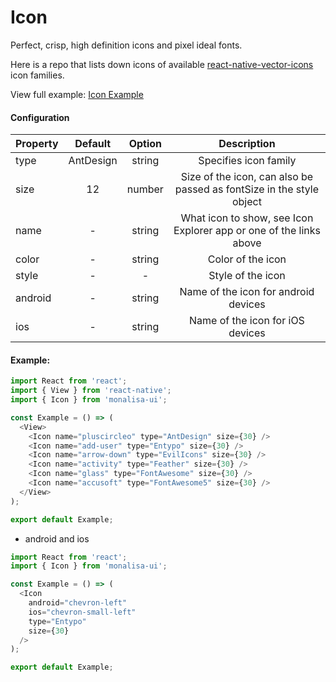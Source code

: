 # Icon

Perfect, crisp, high definition icons and pixel ideal fonts.

Here is a repo that lists down icons of available [react-native-vector-icons](https://github.com/oblador/react-native-vector-icons) icon families.

View full example: [Icon Example](/example/Icon/index.js)


#### Configuration

| Property      | Default       | Option    | Description  |
| ------------- |:-------------:|:---------:|:------------:|
| type          | AntDesign     | string    | Specifies icon family |
| size          | 12            | number    | Size of the icon, can also be passed as fontSize in the style object |
| name          | -             | string    | What icon to show, see Icon Explorer app or one of the links above |
| color         | -             | string    | Color of the icon |
| style         | -             | -         | Style of the icon |
| android       | -             | string    | Name of the icon for android devices |
| ios           | -             | string    | Name of the icon for iOS devices |


#### Example:

```javascript
import React from 'react';
import { View } from 'react-native';
import { Icon } from 'monalisa-ui';

const Example = () => (
  <View>
    <Icon name="pluscircleo" type="AntDesign" size={30} />
    <Icon name="add-user" type="Entypo" size={30} />
    <Icon name="arrow-down" type="EvilIcons" size={30} />
    <Icon name="activity" type="Feather" size={30} />
    <Icon name="glass" type="FontAwesome" size={30} />
    <Icon name="accusoft" type="FontAwesome5" size={30} />
  </View>
);

export default Example;
```

- android and ios

```javascript
import React from 'react';
import { Icon } from 'monalisa-ui';

const Example = () => (
  <Icon
    android="chevron-left"
    ios="chevron-small-left"
    type="Entypo"
    size={30}
  />
);

export default Example;
```